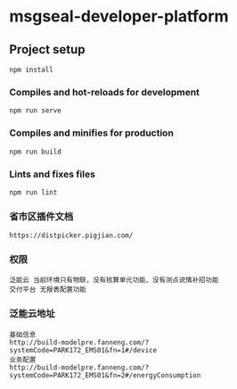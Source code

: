 # msgseal-developer-platform

## Project setup
```
npm install
```

### Compiles and hot-reloads for development
```
npm run serve
```

### Compiles and minifies for production
```
npm run build
```

### Lints and fixes files
```
npm run lint
```

### 省市区插件文档

```
https://distpicker.pigjian.com/
```
### 权限
```
泛能云 当前环境只有物联，没有核算单元功能、没有测点说情补招功能
交付平台 无报表配置功能
```

### 泛能云地址
```
基础信息
http://build-modelpre.fanneng.com/?systemCode=PARK172_EMS01&fn=1#/device
业务配置
http://build-modelpre.fanneng.com/?systemCode=PARK172_EMS01&fn=2#/energyConsumption
```

